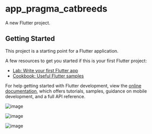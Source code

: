 # app_pragma_catbreeds

A new Flutter project.

## Getting Started

This project is a starting point for a Flutter application.

A few resources to get you started if this is your first Flutter project:

- [Lab: Write your first Flutter app](https://docs.flutter.dev/get-started/codelab)
- [Cookbook: Useful Flutter samples](https://docs.flutter.dev/cookbook)

For help getting started with Flutter development, view the
[online documentation](https://docs.flutter.dev/), which offers tutorials,
samples, guidance on mobile development, and a full API reference.


![image](https://github.com/user-attachments/assets/d4ec69e0-1a24-40c1-b770-b613b9c86f00)

![image](https://github.com/user-attachments/assets/3dae0703-6fa0-4e2e-8af8-1fbf9337b3d1)

![image](https://github.com/user-attachments/assets/dcdbde3d-c64f-4c23-b3c9-92c55d91bc82)
